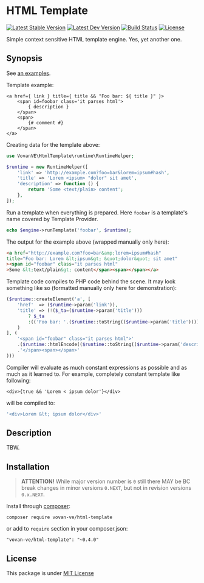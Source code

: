 HTML Template
=============

[![Latest Stable Version](https://img.shields.io/packagist/v/vovan-ve/html-template.svg)](https://packagist.org/packages/vovan-ve/html-template)
[![Latest Dev Version](https://img.shields.io/packagist/vpre/vovan-ve/html-template.svg)](https://packagist.org/packages/vovan-ve/html-template)
[![Build Status](https://travis-ci.org/Vovan-VE/html-template.svg)](https://travis-ci.org/Vovan-VE/html-template)
[![License](https://poser.pugx.org/vovan-ve/html-template/license)](https://packagist.org/packages/vovan-ve/html-template)

Simple context sensitive HTML template engine. Yes, yet another one.

Synopsis
--------

See [an examples](./examples/).

Template example:

```
<a href={ link } title={ title && "Foo bar: ${ title }" }>
    <span id=foobar class='it parses html'>
        { description }
    </span>
    <span>
        {# comment #}
    </span>
</a>
```

Creating data for the template above:

```php
use VovanVE\HtmlTemplate\runtime\RuntimeHelper;

$runtime = new RuntimeHelper([
    'link' => 'http://example.com?foo=bar&lorem=ipsum#hash',
    'title' => 'Lorem <ipsum> "dolor" sit amet',
    'description' => function () {
        return 'Some <text/plain> content';
    },
]);
```

Run a template when everything is prepared. Here `foobar` is a template's name
covered by Template Provider.

```php
echo $engine->runTemplate('foobar', $runtime);
```

The output for the example above (wrapped manually only here):

```html
<a href="http://example.com?foo=bar&amp;lorem=ipsum#hash"
title="Foo bar: Lorem &lt;ipsum&gt; &quot;dolor&quot; sit amet"
><span id="foobar" class="it parses html"
>Some &lt;text/plain&gt; content</span><span></span></a>
```

Template code compiles to PHP code behind the scene. It may look
something like so (formatted manually only here for demonstration):

```php
($runtime::createElement('a', [
    'href'  => ($runtime->param('link')),
    'title' => (!($_ta=($runtime->param('title')))
        ? $_ta
        :(('Foo bar: '.($runtime::toString(($runtime->param('title'))))))
    )
], (
    '<span id="foobar" class="it parses html">'
    .($runtime::htmlEncode(($runtime::toString(($runtime->param('description'))))))
    .'</span><span></span>'
)))
```

Compiler will evaluate as much constant expressions as possible
and as much as it learned to. For example, completely constant template
like following:

```
<div>{true && 'Lorem < ipsum dolor'}</div>
```

will be compiled to:

```php
'<div>Lorem &lt; ipsum dolor</div>'
```

Description
-----------

TBW.

Installation
------------

> **ATTENTION!** While major version number is `0` still there MAY be
> BC break changes in minor versions `0.NEXT`, but not in revision
> versions `0.x.NEXT`.

Install through [composer][]:

    composer require vovan-ve/html-template

or add to `require` section in your composer.json:

    "vovan-ve/html-template": "~0.4.0"

License
-------

This package is under [MIT License][mit]


[composer]: http://getcomposer.org/
[mit]: https://opensource.org/licenses/MIT
